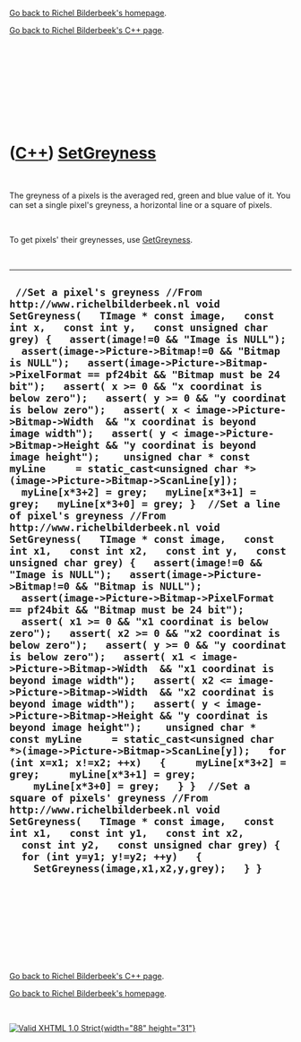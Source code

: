[Go back to Richel Bilderbeek's homepage](index.htm).

[Go back to Richel Bilderbeek's C++ page](Cpp.htm).

 

 

 

 

 

([C++](Cpp.htm)) [SetGreyness](CppSetGreyness.htm)
==================================================

 

The greyness of a pixels is the averaged red, green and blue value of
it. You can set a single pixel's greyness, a horizontal line or a square
of pixels.

 

To get pixels' their greynesses, use [GetGreyness](CppGetGreyness.htm).

 

  -------------------------------------------------------------------------------------------------------------------------------------------------------------------------------------------------------------------------------------------------------------------------------------------------------------------------------------------------------------------------------------------------------------------------------------------------------------------------------------------------------------------------------------------------------------------------------------------------------------------------------------------------------------------------------------------------------------------------------------------------------------------------------------------------------------------------------------------------------------------------------------------------------------------------------------------------------------------------------------------------------------------------------------------------------------------------------------------------------------------------------------------------------------------------------------------------------------------------------------------------------------------------------------------------------------------------------------------------------------------------------------------------------------------------------------------------------------------------------------------------------------------------------------------------------------------------------------------------------------------------------------------------------------------------------------------------------------------------------------------------------------------------------------------------------------------------------------------------------------------------------------------------------------------------------------------------------------------------------------------------------------------------------------------------------------------------------------------------------------------------------------------------------------------------------------
  ` //Set a pixel's greyness //From http://www.richelbilderbeek.nl void SetGreyness(   TImage * const image,   const int x,   const int y,   const unsigned char grey) {   assert(image!=0 && "Image is NULL");   assert(image->Picture->Bitmap!=0 && "Bitmap is NULL");   assert(image->Picture->Bitmap->PixelFormat == pf24bit && "Bitmap must be 24 bit");   assert( x >= 0 && "x coordinat is below zero");   assert( y >= 0 && "y coordinat is below zero");   assert( x < image->Picture->Bitmap->Width  && "x coordinat is beyond image width");   assert( y < image->Picture->Bitmap->Height && "y coordinat is beyond image height");    unsigned char * const myLine     = static_cast<unsigned char *>(image->Picture->Bitmap->ScanLine[y]);    myLine[x*3+2] = grey;   myLine[x*3+1] = grey;   myLine[x*3+0] = grey; }  //Set a line of pixel's greyness //From http://www.richelbilderbeek.nl void SetGreyness(   TImage * const image,   const int x1,   const int x2,   const int y,   const unsigned char grey) {   assert(image!=0 && "Image is NULL");   assert(image->Picture->Bitmap!=0 && "Bitmap is NULL");   assert(image->Picture->Bitmap->PixelFormat == pf24bit && "Bitmap must be 24 bit");   assert( x1 >= 0 && "x1 coordinat is below zero");   assert( x2 >= 0 && "x2 coordinat is below zero");   assert( y >= 0 && "y coordinat is below zero");   assert( x1 < image->Picture->Bitmap->Width  && "x1 coordinat is beyond image width");   assert( x2 <= image->Picture->Bitmap->Width  && "x2 coordinat is beyond image width");   assert( y < image->Picture->Bitmap->Height && "y coordinat is beyond image height");    unsigned char * const myLine     = static_cast<unsigned char *>(image->Picture->Bitmap->ScanLine[y]);   for (int x=x1; x!=x2; ++x)   {     myLine[x*3+2] = grey;     myLine[x*3+1] = grey;     myLine[x*3+0] = grey;   } }  //Set a square of pixels' greyness //From http://www.richelbilderbeek.nl void SetGreyness(   TImage * const image,   const int x1,   const int y1,   const int x2,   const int y2,   const unsigned char grey) {   for (int y=y1; y!=y2; ++y)   {     SetGreyness(image,x1,x2,y,grey);   } }`
  -------------------------------------------------------------------------------------------------------------------------------------------------------------------------------------------------------------------------------------------------------------------------------------------------------------------------------------------------------------------------------------------------------------------------------------------------------------------------------------------------------------------------------------------------------------------------------------------------------------------------------------------------------------------------------------------------------------------------------------------------------------------------------------------------------------------------------------------------------------------------------------------------------------------------------------------------------------------------------------------------------------------------------------------------------------------------------------------------------------------------------------------------------------------------------------------------------------------------------------------------------------------------------------------------------------------------------------------------------------------------------------------------------------------------------------------------------------------------------------------------------------------------------------------------------------------------------------------------------------------------------------------------------------------------------------------------------------------------------------------------------------------------------------------------------------------------------------------------------------------------------------------------------------------------------------------------------------------------------------------------------------------------------------------------------------------------------------------------------------------------------------------------------------------------------------

 

 

 

 

 

[Go back to Richel Bilderbeek's C++ page](Cpp.htm).

[Go back to Richel Bilderbeek's homepage](index.htm).

 

[![Valid XHTML 1.0 Strict](valid-xhtml10.png){width="88"
height="31"}](http://validator.w3.org/check?uri=referer)

